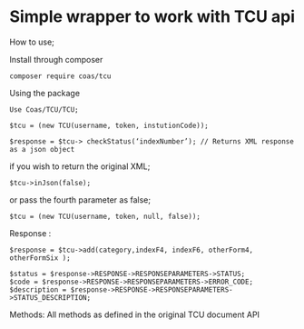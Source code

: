 # Simple wrapper to work with TCU api
How to use;

Install through composer 

    composer require coas/tcu  

Using the package

    Use Coas/TCU/TCU;

    $tcu = (new TCU(username, token, instutionCode));

    $response = $tcu-> checkStatus(‘indexNumber’); // Returns XML response as a json object 

if you wish to return the original XML;

    $tcu->inJson(false);

or pass the fourth parameter as false;

    $tcu = (new TCU(username, token, null, false));

Response :

    $response = $tcu->add(category,indexF4, indexF6, otherForm4, otherFormSix );

    $status = $response->RESPONSE->RESPONSEPARAMETERS->STATUS;
    $code = $response->RESPONSE->RESPONSEPARAMETERS->ERROR_CODE;
    $description = $response->RESPONSE->RESPONSEPARAMETERS->STATUS_DESCRIPTION;

Methods:
All methods as defined in the original TCU document API
